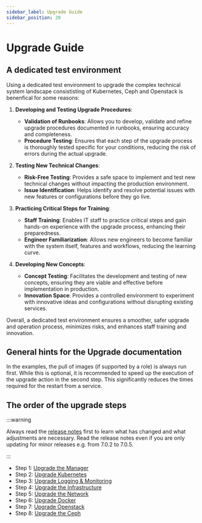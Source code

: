 ```yaml
---
sidebar_label: Upgrade Guide
sidebar_position: 20
---
```


# Upgrade Guide

## A dedicated test environment

Using a dedicated test environment to upgrade the complex technical system landscape
consististing of Kubernetes, Ceph and Openstack is benenfical for some reasons:

1. **Developing and Testing Upgrade Procedures**:
   - **Validation of Runbooks**: Allows you to develop, validate and refine upgrade procedures documented in runbooks, ensuring accuracy and completeness.
   - **Procedure Testing**: Ensures that each step of the upgrade process is thoroughly tested specific for your conditions, reducing the risk of errors during the actual upgrade.

2. **Testing New Technical Changes**:
   - **Risk-Free Testing**: Provides a safe space to implement and test new technical changes without impacting the production environment.
   - **Issue Identification**: Helps identify and resolve potential issues with new features or configurations before they go live.

3. **Practicing Critical Steps for Training**:
   - **Staff Training**: Enables IT staff to practice critical steps and gain hands-on experience with the upgrade process, enhancing their preparedness.
   - **Engineer Familiarization**: Allows new engineers to become familiar with the system itself, features and workflows, reducing the learning curve.

4. **Developing New Concepts**:
   - **Concept Testing**: Facilitates the development and testing of new concepts, ensuring they are viable and effective before implementation in production.
   - **Innovation Space**: Provides a controlled environment to experiment with innovative ideas and configurations without disrupting existing services.

Overall, a dedicated test environment ensures a smoother, safer upgrade and operation process, minimizes risks, and enhances staff training and innovation.

## General hints for the Upgrade documentation

In the examples, the pull of images (if supported by a role) is always run first. While
this is optional, it is recommended to speed up the execution of the upgrade action in
the second step. This significantly reduces the times required for the restart from a
service.

## The order of the upgrade steps


:::warning

Always read the [release notes](https://osism.tech/docs/release-notes/) first to learn what has changed and what
adjustments are necessary. Read the release notes even if you are only updating for minor releases e.g. from 7.0.2 to 7.0.5.

:::

* Step 1: [Upgrade the Manager](./manager)
* Step 2: [Upgrade Kubernetes](./kubernetes)
* Step 3: [Upgrade Logging & Monitoring](./logging-monitoring)
* Step 4: [Upgrade the Infrastructure](./infrastructure)
* Step 5: [Upgrade the Network](./network)
* Step 6: [Upgrade Docker](./docker)
* Step 7: [Upgrade Openstack](./openstack)
* Step 8: [Upgrade the Ceph](./ceph)
